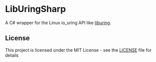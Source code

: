 # LibUringSharp

A C# wrapper for the Linux io_uring API like [liburing](https://github.com/axboe/liburing).

## License

This project is licensed under the MIT License - see the [LICENSE](LICENSE) file for details